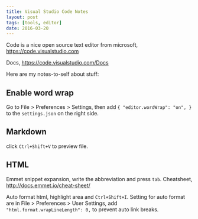```yaml
---
title: Visual Studio Code Notes
layout: post
tags: [tools, editor]
date: 2016-03-20
---
```


Code is a nice open source text editor from microsoft, https://code.visualstudio.com 

Docs, https://code.visualstudio.com/Docs

Here are my notes-to-self about stuff:

## Enable word wrap

Go to File > Preferences > Settings, then add `{ "editor.wordWrap": "on",
}` to the `settings.json` on the right side.

## Markdown

click `Ctrl+Shift+V` to preview file.

## HTML

Emmet snippet expansion, write the abbreviation and press `tab`.
Cheatsheet, http://docs.emmet.io/cheat-sheet/ 

Auto format html, highlight area and `Ctrl+Shift+I`. 
Setting for auto format are in File > Preferences > User Settings, add `"html.format.wrapLineLength": 0,` to prevent auto link breaks.

